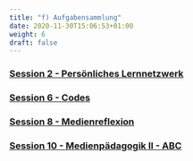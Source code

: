 ```yaml
---
title: "f) Aufgabensammlung"
date: 2020-11-30T15:06:53+01:00
weight: 6
draft: false
---
```


<!-- Kurzverlinkung wie bei 6 möglich !-->


### [Session 2 - Persönliches Lernnetzwerk](https://lehrerbildung.github.io/4_die_sitzungen/f_aufgaben/session2_aufgaben_h5p/)
### [Session 6 - Codes](session6_aufgaben_h5p/)
### [Session 8 - Medienreflexion](session8_aufgaben_h5p/)
### [Session 10 - Medienpädagogik II - ABC](session10_aufgaben_h5p/)
